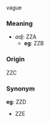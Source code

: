 vague
### Meaning
+ _adj_: ZZA
    + __eg__: ZZB

### Origin

ZZC

### Synonym

__eg__: ZZD

+ ZZE


